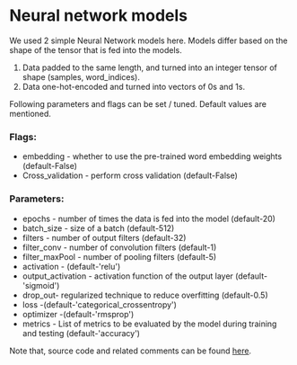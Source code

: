 # Neural network models

We used 2 simple Neural Network models here. Models differ based on the shape of the tensor that is fed into the models.
1. Data padded to the same length, and turned into an integer tensor of shape (samples, word_indices).
2. Data one-hot-encoded and turned into vectors of 0s and 1s.

Following parameters and flags can be set / tuned. Default values are mentioned.
### Flags:
- embedding - whether to use the pre-trained word embedding weights (default-False)
- Cross_validation - perform cross validation (default-False)

### Parameters: 
- epochs - number of times the data is fed into the model (default-20)
- batch_size - size of a batch (default-512)
- filters - number of output filters (default-32)
- filter_conv - number of convolution filters (default-1)
- filter_maxPool - number of pooling filters (default-5)
- activation - (default-'relu')
- output_activation - activation function of the output layer (default-'sigmoid')
- drop_out- regularized technique to reduce overfitting (default-0.5)
- loss -(default-'categorical_crossentropy')
- optimizer -(default-'rmsprop')
- metrics - List of metrics to be evaluated by the model during training and testing (default-'accuracy')

Note that, source code and related comments can be found [here](https://github.com/SamMahen/RelEx/blob/master/relex/RelEx_NN/nn/simple_NN.py).

